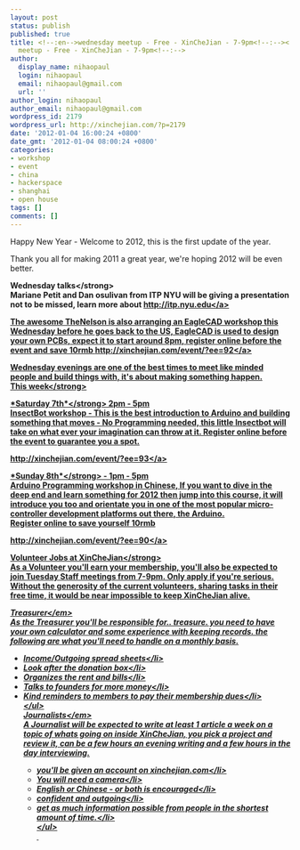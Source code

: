 ```yaml
---
layout: post
status: publish
published: true
title: <!--:en-->wednesday meetup - Free - XinCheJian - 7-9pm<!--:--><!--:zh-->wednesday
  meetup - Free - XinCheJian - 7-9pm<!--:-->
author:
  display_name: nihaopaul
  login: nihaopaul
  email: nihaopaul@gmail.com
  url: ''
author_login: nihaopaul
author_email: nihaopaul@gmail.com
wordpress_id: 2179
wordpress_url: http://xinchejian.com/?p=2179
date: '2012-01-04 16:00:24 +0800'
date_gmt: '2012-01-04 08:00:24 +0800'
categories:
- workshop
- event
- china
- hackerspace
- shanghai
- open house
tags: []
comments: []
---
```

<p><!--:en-->Happy New Year - Welcome to 2012, this is the first update of the year.</p>
<p>Thank you all for making 2011 a great year, we're hoping 2012 will be even better.</p>
<p><strong>Wednesday talks<&#47;strong><br />
Mariane Petit and Dan osulivan from ITP NYU will be giving a presentation not to be missed, learn more about <a href="http:&#47;&#47;itp.nyu.edu&#47;">http:&#47;&#47;itp.nyu.edu<&#47;a></p>
<p>The awesome TheNelson is also arranging an EagleCAD workshop this Wednesday before he goes back to the US, EagleCAD is used to design your own PCBs, expect it to start around 8pm, register online before the event and save 10rmb <a href="..&#47;event&#47;?ee=92">http:&#47;&#47;xinchejian.com&#47;event&#47;?ee=92<&#47;a></p>
<p>Wednesday evenings are one of the best times to meet like minded people and build things with, it's about making something happen.<br />
<strong>This week<&#47;strong></p>
<p><strong>*Saturday 7th*<&#47;strong> 2pm - 5pm<br />
InsectBot workshop - This is the best introduction to Arduino and building something that moves - No Programming needed, this little Insectbot will take on what ever your imagination can throw at it. Register online before the event to guarantee you a spot.</p>
<p><a href="..&#47;event&#47;?ee=93">http:&#47;&#47;xinchejian.com&#47;event&#47;?ee=93<&#47;a></p>
<p><strong>*Sunday 8th*<&#47;strong> - 1pm - 5pm<br />
Arduino Programming workshop in Chinese, If you want to dive in the deep end and learn something for 2012 then jump into this course, it will introduce you too and orientate you in one of the most popular micro-controller development platforms out there, the Arduino.<br />
Register online to save yourself 10rmb</p>
<p><a href="..&#47;event&#47;?ee=90">http:&#47;&#47;xinchejian.com&#47;event&#47;?ee=90<&#47;a></p>
<p><strong>Volunteer Jobs at XinCheJian<&#47;strong><br />
As a Volunteer you'll earn your membership, you'll also be expected to join Tuesday Staff meetings from 7-9pm. Only apply if you're serious. Without the generosity of the current volunteers, sharing tasks in their free time, it would be near impossible to keep XinCheJian alive.</p>
<p><em>Treasurer<&#47;em><br />
As the Treasurer you'll be responsible for.. treasure. you need to have your own calculator and some experience with keeping records. the following are what you'll need to handle on a monthly basis.</p>
<ul>
<li>Income&#47;Outgoing spread sheets<&#47;li>
<li>Look after the donation box<&#47;li>
<li>Organizes the rent and bills<&#47;li>
<li>Talks to founders for more money<&#47;li>
<li>Kind reminders to members to pay their membership dues<&#47;li><br />
<&#47;ul><br />
<em>Journalists<&#47;em><br />
A Journalist will be expected to write at least 1 article a week on a topic of whats going on inside XinCheJian, you pick a project and review it, can be a few hours an evening writing and a few hours in the day interviewing.</p>
<ul>
<li>you'll be given an account on xinchejian.com<&#47;li>
<li>You will need a camera<&#47;li>
<li>English or Chinese - or both is encouraged<&#47;li>
<li>confident and outgoing<&#47;li>
<li>get as much information possible from people in the shortest amount of time.<&#47;li><br />
<&#47;ul><br />
&nbsp;<!--:--></p>
